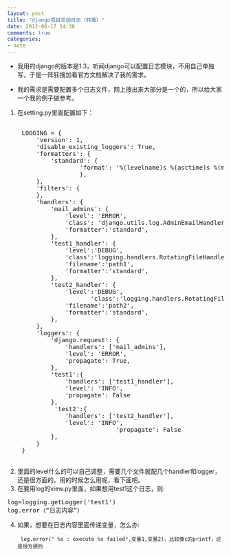```yaml
---
layout: post
title: "django项目添加日志（转载）"
date: 2012-06-17 14:38
comments: true
categories: 
- note
---
```



+ 我用的django的版本是1.3，听闻django可以配置日志模块，不用自己单独写，于是一阵狂搜加看官方文档解决了我的需求。

- 我的需求是需要配置多个日志文件，网上搜出来大部分是一个的，所以给大家一个我的例子做参考。

<!--more-->

1. 在setting.py里面配置如下：

<pre class="prettyprint lang-python">

    LOGGING = {
        'version': 1,
        'disable_existing_loggers': True,
        'formatters': {
            'standard': {
                    'format': '%(levelname)s %(asctime)s %(message)s'
                    },
        },
        'filters': {
        },
        'handlers': {
            'mail_admins': {
                'level': 'ERROR',
                'class': 'django.utils.log.AdminEmailHandler',
                'formatter':'standard',
            },
            'test1_handler': {
                'level':'DEBUG',
                'class':'logging.handlers.RotatingFileHandler',
                'filename':'path1',
                'formatter':'standard',
            },
            'test2_handler': {
                'level':'DEBUG',
                       'class':'logging.handlers.RotatingFileHandler',
                'filename':'path2',
                'formatter':'standard',
            },
        },
        'loggers': {
            'django.request': {
                'handlers': ['mail_admins'],
                'level': 'ERROR',
                'propagate': True,
            },
            'test1':{
                'handlers': ['test1_handler'],
                'level': 'INFO',
                'propagate': False
            },
             'test2':{
                'handlers': ['test2_handler'],
                'level': 'INFO',
                              'propagate': False
            },
        }
    }

</pre>




2. 里面的level什么的可以自己调整，需要几个文件就配几个handler和logger，还是很方面的。用的时候怎么用呢，看下面吧。
3. 在要用log的view.py里面，如果想用test1这个日志，则:

<pre>
log=logging.getLogger('test1')
log.error（“日志内容”） 
</pre>
      


4. 如果，想要在日志内容里面传递变量，怎么办:

        log.error(" %s : execute %s failed",变量1,变量2)，比较像c的printf，还是很方便的










